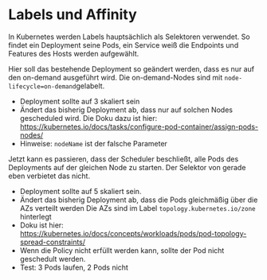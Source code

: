 # Labels und Affinity

In Kubernetes werden Labels hauptsächlich als Selektoren verwendet. So findet ein Deployment seine Pods, ein Service weiß die Endpoints und Features des Hosts werden aufgewählt.

Hier soll das bestehende Deployment so geändert werden, dass es nur auf den on-demand ausgeführt wird.
Die on-demand-Nodes sind mit `node-lifecycle=on-demand`gelabelt.

- Deployment sollte auf 3 skaliert sein
- Ändert das bisherig Deployment ab, dass nur auf solchen Nodes gescheduled wird. 
  Die Doku dazu ist hier: https://kubernetes.io/docs/tasks/configure-pod-container/assign-pods-nodes/
- Hinweise: `nodeName` ist der falsche Parameter

Jetzt kann es passieren, dass der Scheduler beschließt, alle Pods des Deployments auf der gleichen Node zu starten. Der Selektor von gerade eben verbietet das nicht.

- Deployment sollte auf 5 skaliert sein.
- Ändert das bisherig Deployment ab, dass die Pods gleichmäßig über die AZs verteilt werden
    Die AZs sind im Label `topology.kubernetes.io/zone` hinterlegt
- Doku ist hier: https://kubernetes.io/docs/concepts/workloads/pods/pod-topology-spread-constraints/
- Wenn die Policy nicht erfüllt werden kann, sollte der Pod nicht geschedult werden. 
- Test: 3 Pods laufen, 2 Pods nicht 